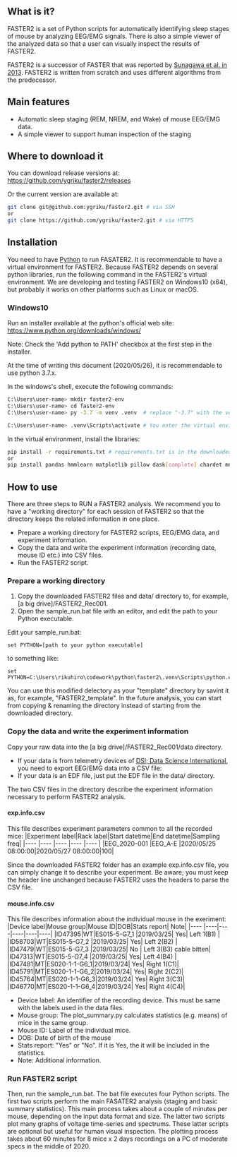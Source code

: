 ## What is it?
FASTER2 is a set of Python scripts for automatically identifying sleep stages of mouse by analyzing EEG/EMG signals. There is also a simple viewer of the analyzed data so that a user can visually inspect the results of FASTER2.

FASTER2 is a successor of FASTER that was reported by [Sunagawa et al. in 2013](https://onlinelibrary.wiley.com/doi/abs/10.1111/gtc.12053). FASTER2 is written from scratch and uses different algorithms from the predecessor.

## Main features
- Automatic sleep staging (REM, NREM, and Wake) of mouse EEG/EMG data.
- A simple viewer to support human inspection of the staging 

## Where to download it

You can download release versions at:
https://github.com/ygriku/faster2/releases

Or the current version are available at:
```sh
git clone git@github.com:ygriku/faster2.git # via SSH
or
git clone https://github.com/ygriku/faster2.git # via HTTPS
```

## Installation
You need to have [Python](https://www.python.org/) to run FASATER2. It is recommendable to have a virtual environment for FASTER2. Because FASTER2 depends on several python libraries, run the following command in the FASTER2's virtual environment. We are developing and testing FASTER2 on Windows10 (x64), but probably it works on other platforms such as Linux or macOS.

### Windows10
Run an installer available at the python's official web site:
https://www.python.org/downloads/windows/

Note: Check the 'Add python to PATH' checkbox at the first step in the installer.

At the time of writing this document (2020/05/26), it is recommendable to use python 3.7.x.


In the windows's shell, execute the following commands:
```sh
C:\Users\user-name> mkdir faster2-env
C:\Users\user-name> cd faster2-env
C:\Users\user-name> py -3.7 -m venv .venv  # replace "-3.7" with the version of Python you downloaded

C:\Users\user-name> .venv\Scripts\activate # You enter the virtual environment with this line
```
In the virtual environment, install the libraries: 

```sh
pip install -r requirements.txt # requirements.txt is in the downloaded FASTER2
or
pip install pandas hmmlearn matplotlib pillow dask[complete] chardet mne==0.19.2
```

## How to use

There are three steps to RUN a FASTER2 analysis. We recommend you to have a "working directory" for each session of FASTER2 so that the directory keeps the related information in one place.

- Prepare a working directory for FASTER2 scripts, EEG/EMG data, and experiment information.
- Copy the data and write the experiment information (recording date, mouse ID etc.) into CSV files.
- Run the FASTER2 script.

### Prepare a working directory
1. Copy the downloaded FASTER2 files and data/ directory to, for example, [a big drive]/FASTER2_Rec001.
1. Open the sample_run.bat file with an editor, and edit the path to your Python executable.

Edit your sample_run.bat:
```
set PYTHON=[path to your python executable]
```
to something like: 
```
set PYTHON=C:\Users\rikuhiro\codework\python\faster2\.venv\Scripts\python.exe
```

You can use this modified delectory as your "template" directory by savint it as, for example, "FASTER2_template". In the future analysis, you can start from copying & renaming the directory instead of starting from the downloaded directory.

### Copy the data and write the experiment information
Copy your raw data into the [a big drive]/FASTER2_Rec001/data directory.
   - If your data is from telemetry devices of [DSI; Data Science International](https://www.datasci.com/), you need to export EEG/EMG data into a CSV file:
   - If your data is an EDF file, just put the EDF file in the data/ directory.

The two CSV files in the directory describe the experiment information necessary to
perform FASTER2 analysis.

#### exp.info.csv
This file describes experiment parameters common to all the recorded mice:
|Experiment label|Rack label|Start datetime|End datetime|Sampling freq|
|----            |----      |----          |----        |----         |
|EEG_2020-001    |EEG_A-E   |2020/05/25 08:00:00|2020/05/27 08:00:00|100|

Since the downloaded FASTER2 folder has an example exp.info.csv file, you can simply change it to describe your experiment. Be aware; you must keep the header line unchanged because FASTER2 uses the headers to parse the CSV file.

#### mouse.info.csv
This file describes information about the individual mouse in the exeriment:
|Device label|Mouse group|Mouse ID|DOB|Stats report| Note|
|----   |----|----|----|----|----|
|ID47395|WT|ES015-5-G7_1  |2019/03/25| Yes| Left 1(B1) |
|ID58703|WT|ES015-5-G7_2  |2019/03/25| Yes| Left 2(B2) |
|ID47479|WT|ES015-5-G7_3  |2019/03/25| No | Left 3(B3) cable bitten|
|ID47313|WT|ES015-5-G7_4  |2019/03/25| Yes| Left 4(B4) | 
|ID47481|MT|ES020-1-1-G6_1|2019/03/24| Yes| Right 1(C1)|
|ID45791|MT|ES020-1-1-G6_2|2019/03/24| Yes| Right 2(C2)|
|ID45764|MT|ES020-1-1-G6_3|2019/03/24| Yes| Right 3(C3)|
|ID46770|MT|ES020-1-1-G6_4|2019/03/24| Yes| Right 4(C4)|

* Device label: An identifier of the recording device. This must be same with the labels used in the data files.
* Mouse group: The plot_summary.py calculates statistics (e.g. means) of mice in the same group. 
* Mouse ID: Label of the individual mice.
* DOB: Date of birth of the mouse
* Stats report: "Yes" or "No". If it is Yes, the it will be included in the statistics.
* Note: Additional information.

### Run FASTER2 script

Then, run the sample_run.bat. The bat file executes four Python scripts. The first two scripts perform the main FASATER2 analysis (staging and basic summary statistics). This main process takes about a couple of minutes per mouse, depending on the input data format and size. The latter two scripts plot many graphs of voltage time-series and spectrums. These latter scripts are optional but useful for human visual inspection. The plotting process takes about 60 minutes for 8 mice x 2 days recordings on a PC of moderate specs in the middle of 2020.

